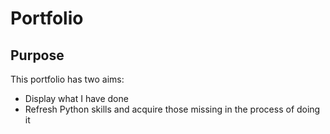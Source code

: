 # Portfolio

## Purpose

This portfolio has two aims:
- Display what I have done
- Refresh Python skills and acquire those missing in the process of doing it